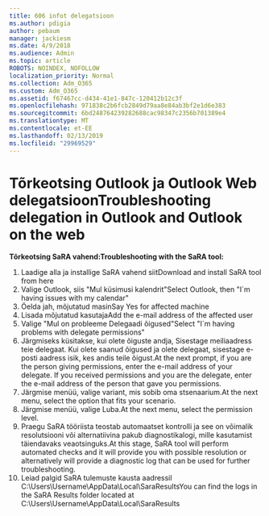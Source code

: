 ```yaml
---
title: 606 infot delegatsioon
ms.author: pdigia
author: pebaum
manager: jackiesm
ms.date: 4/9/2018
ms.audience: Admin
ms.topic: article
ROBOTS: NOINDEX, NOFOLLOW
localization_priority: Normal
ms.collection: Adm_O365
ms.custom: Adm_O365
ms.assetid: f67467cc-d434-41e1-847c-120412b12c3f
ms.openlocfilehash: 971838c2b6fcb2849d79aa8e84ab3bf2e1d6e383
ms.sourcegitcommit: 6bd248764239282688cac98347c2356b701389e4
ms.translationtype: MT
ms.contentlocale: et-EE
ms.lasthandoff: 02/13/2019
ms.locfileid: "29969529"
---
```

# <a name="troubleshooting-delegation-in-outlook-and-outlook-on-the-web"></a><span data-ttu-id="d544d-102">Tõrkeotsing Outlook ja Outlook Web delegatsioon</span><span class="sxs-lookup"><span data-stu-id="d544d-102">Troubleshooting delegation in Outlook and Outlook on the web</span></span>

<span data-ttu-id="d544d-103">**Tõrkeotsing SaRA vahend:**</span><span class="sxs-lookup"><span data-stu-id="d544d-103">**Troubleshooting with the SaRA tool:**</span></span>

1. <span data-ttu-id="d544d-104">Laadige alla ja installige SaRA vahend siit</span><span class="sxs-lookup"><span data-stu-id="d544d-104">Download and install SaRA tool from here</span></span>
1. <span data-ttu-id="d544d-105">Valige Outlook, siis "Mul küsimusi kalendrit"</span><span class="sxs-lookup"><span data-stu-id="d544d-105">Select Outlook, then "I\`m having issues with my calendar"</span></span>
1. <span data-ttu-id="d544d-106">Öelda jah, mõjutatud masin</span><span class="sxs-lookup"><span data-stu-id="d544d-106">Say Yes for affected machine</span></span>
1. <span data-ttu-id="d544d-107">Lisada mõjutatud kasutaja</span><span class="sxs-lookup"><span data-stu-id="d544d-107">Add the e-mail address of the affected user</span></span>
1. <span data-ttu-id="d544d-108">Valige "Mul on probleeme Delegaadi õigused"</span><span class="sxs-lookup"><span data-stu-id="d544d-108">Select "I\`m having problems with delegate permissions"</span></span>
1. <span data-ttu-id="d544d-p101">Järgmiseks küsitakse, kui olete õiguste andja, Sisestage meiliaadress teie delegaat. Kui olete saanud õigused ja olete delegaat, sisestage e-posti aadress isik, kes andis teile õigust.</span><span class="sxs-lookup"><span data-stu-id="d544d-p101">At the next prompt, if you are the person giving permissions, enter the e-mail address of your delegate. If you received permissions and you are the delegate, enter the e-mail address of the person that gave you permissions.</span></span>
1. <span data-ttu-id="d544d-111">Järgmise menüü, valige variant, mis sobib oma stsenaarium.</span><span class="sxs-lookup"><span data-stu-id="d544d-111">At the next menu, select the option that fits your scenario.</span></span> 
1. <span data-ttu-id="d544d-112">Järgmise menüü, valige Luba.</span><span class="sxs-lookup"><span data-stu-id="d544d-112">At the next menu, select the permission level.</span></span>
1. <span data-ttu-id="d544d-113">Praegu SaRA tööriista teostab automaatset kontrolli ja see on võimalik resolutsiooni või alternatiivina pakub diagnostikalogi, mille kasutamist täiendavaks veaotsinguks.</span><span class="sxs-lookup"><span data-stu-id="d544d-113">At this stage, SaRA tool will perform automated checks and it will provide you with possible resolution or alternatively will provide a diagnostic log that can be used for further troubleshooting.</span></span>
1. <span data-ttu-id="d544d-114">Leiad palgid SaRA tulemuste kausta aadressil C:\Users\Username\AppData\Local\SaraResults</span><span class="sxs-lookup"><span data-stu-id="d544d-114">You can find the logs in the SaRA Results folder located at C:\Users\Username\AppData\Local\SaraResults</span></span>